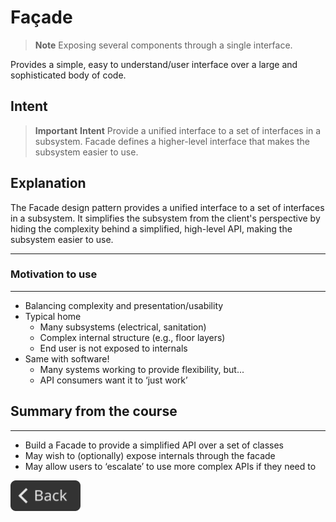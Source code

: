 # Façade

> **Note**
> Exposing several components through a single interface.

Provides a simple, easy to understand/user interface over a large and sophisticated body of code.

## Intent

> **Important**
> **Intent**
> Provide a unified interface to a set of interfaces in a subsystem. Facade defines a higher-level interface that makes the subsystem easier to use.

## Explanation

The Facade design pattern provides a unified interface to a set of interfaces in a subsystem. It simplifies the subsystem from the client's perspective by hiding the complexity behind a simplified, high-level API, making the subsystem easier to use.

---

### Motivation to use

---

- Balancing complexity and presentation/usability
- Typical home
  - Many subsystems (electrical, sanitation)
  - Complex internal structure (e.g., floor layers)
  - End user is not exposed to internals
- Same with software!
  - Many systems working to provide flexibility, but...
  - API consumers want it to ‘just work’

## Summary from the course

---

- Build a Facade to provide a simplified API over a set of classes
- May wish to (optionally) expose internals through the facade
- May allow users to ‘escalate’ to use more complex APIs if they need to

<!--Back Button-->
[<img src="../img/back.svg" style="width:8em;">](README.md)
